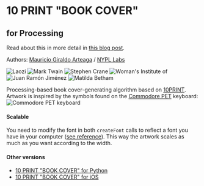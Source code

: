 # 10 PRINT "BOOK COVER"
## for Processing

Read about this in more detail in [this blog post](http://www.nypl.org/blog/2014/09/03/generative-ebook-covers).

Authors: [Mauricio Giraldo Arteaga] / [NYPL Labs]

![Laozi](https://github.com/mgiraldo/tenprintcover-p5/raw/master/output/example1.png)
![Mark Twain](https://github.com/mgiraldo/tenprintcover-p5/raw/master/output/example2.png)
![Stephen Crane](https://github.com/mgiraldo/tenprintcover-p5/raw/master/output/example3.png)
![Woman's Institute of](https://github.com/mgiraldo/tenprintcover-p5/raw/master/output/example4.png)
![Juan Ramón Jiménez](https://github.com/mgiraldo/tenprintcover-p5/raw/master/output/example5.png)
![Matilda Betham](https://github.com/mgiraldo/tenprintcover-p5/raw/master/output/example6.png)

Processing-based book cover-generating algorithm based on [10PRINT](http://10print.org/). Artwork is inspired by the symbols found on the [Commodore PET](https://en.wikipedia.org/wiki/Commodore_PET) keyboard: ![Commodore PET keyboard](https://upload.wikimedia.org/wikipedia/commons/thumb/5/5d/PET_2001_Series-IMG_1724.JPG/1280px-PET_2001_Series-IMG_1724.JPG)

#### Scalable

You need to modify the font in both `createFont` calls to reflect a font you have in your computer ([see reference](https://processing.org/reference/textFont_.html)). This way the artwork scales as much as you want according to the width.

#### Other versions
- [10 PRINT "BOOK COVER" for Python]
- [10 PRINT "BOOK COVER" for iOS]

[10 PRINT "BOOK COVER" for Python]: https://github.com/mgiraldo/tenprintcover-py
[Mauricio Giraldo Arteaga]: https://twitter.com/mgiraldo
[NYPL Labs]: http://labs.nypl.org
[10 PRINT "BOOK COVER" for iOS]: https://github.com/mgiraldo/tenprintcover-ios
